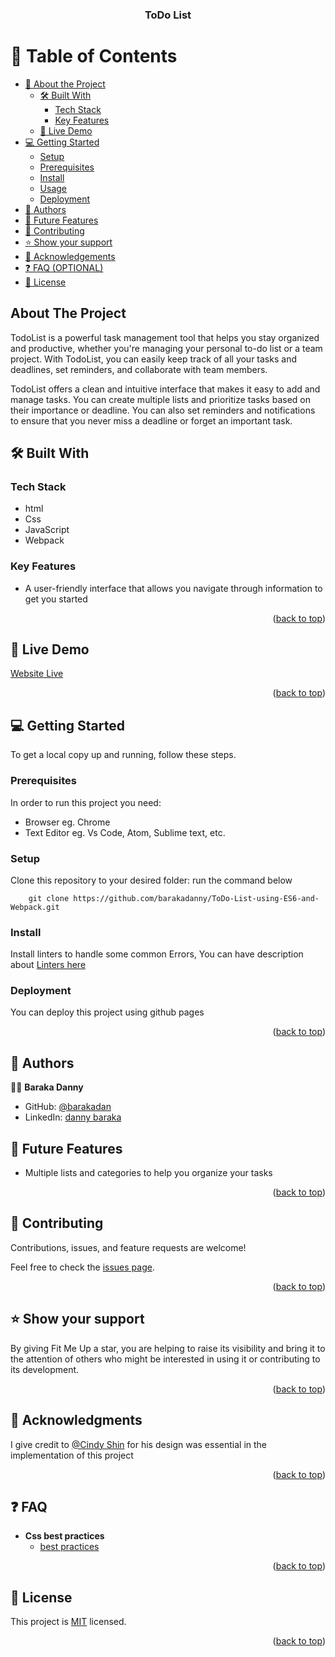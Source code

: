 <a name="readme-top"></a>

<!--
HOW TO USE:
This is an example of how you may give instructions on setting up your project locally.
Modify this file to match your project and remove sections that don't apply.
REQUIRED SECTIONS:
- Table of Contents
- About the Project
  - Built With
  - Live Demo
- Getting Started
- Authors
- Future Features
- Contributing
- Show your support
- Acknowledgements
- License
OPTIONAL SECTIONS:
- FAQ
After you're finished please remove all the comments and instructions!
-->

<div align="center">

  <h3><b>ToDo List </b></h3>

</div>

<!-- TABLE OF CONTENTS -->

# 📗 Table of Contents

- [📖 About the Project](#about-project)
  - [🛠 Built With](#built-with)
    - [Tech Stack](#tech-stack)
    - [Key Features](#key-features)
  - [🚀 Live Demo](#live-demo)
- [💻 Getting Started](#getting-started)
  - [Setup](#setup)
  - [Prerequisites](#prerequisites)
  - [Install](#install)
  - [Usage](#usage)
  - [Deployment](#triangular_flag_on_post-deployment)
- [👥 Authors](#authors)
- [🔭 Future Features](#future-features)
- [🤝 Contributing](#contributing)
- [⭐️ Show your support](#support)
- [🙏 Acknowledgements](#acknowledgements)
- [❓ FAQ (OPTIONAL)](#faq)
- [📝 License](#license)

<!-- PROJECT DESCRIPTION -->

## About The Project <a name="about-project"></a>

TodoList is a powerful task management tool that helps you stay organized and productive, whether you're managing your personal to-do list or a team project. With TodoList, you can easily keep track of all your tasks and deadlines, set reminders, and collaborate with team members.

TodoList offers a clean and intuitive interface that makes it easy to add and manage tasks. You can create multiple lists and prioritize tasks based on their importance or deadline. You can also set reminders and notifications to ensure that you never miss a deadline or forget an important task.


## 🛠 Built With <a name="built-with"></a>

### Tech Stack <a name="tech-stack"></a>

- html
- Css
- JavaScript
- Webpack

<!-- Features -->

### Key Features <a name="key-features"></a>

- A user-friendly interface that allows you navigate through information to get you started


<p align="right">(<a href="#readme-top">back to top</a>)</p>

## 🚀 Live Demo <a name="live-demo"></a>

[Website Live](https://barakadanny.github.io/ToDo-List-using-ES6-and-Webpack/?Task=skdjgs)


<p align="right">(<a href="#readme-top">back to top</a>)</p>

<!-- GETTING STARTED -->

## 💻 Getting Started <a name="getting-started"></a>

To get a local copy up and running, follow these steps.

### Prerequisites

In order to run this project you need:

- Browser eg. Chrome
- Text Editor eg. Vs Code, Atom, Sublime text, etc.

### Setup

Clone this repository to your desired folder:
run the command below 

```
    git clone https://github.com/barakadanny/ToDo-List-using-ES6-and-Webpack.git 
```
### Install


Install linters to handle some common Errors, You can have description about [Linters here](https://github.com/microverseinc/linters-config)



### Deployment

You can deploy this project using github pages

<p align="right">(<a href="#readme-top">back to top</a>)</p>

<!-- AUTHORS -->
## 👥 Authors <a name="authors"></a>

👨‍💻 **Baraka Danny**

- GitHub: [@barakadan](https://github.com/barakadanny)
- LinkedIn: [danny baraka](https://www.linkedin.com/in/danny-baraka-589156169/)


<!-- FUTURE FEATURES -->

## 🔭 Future Features <a name="future-features"></a>

- Multiple lists and categories to help you organize your tasks

<p align="right">(<a href="#readme-top">back to top</a>)</p>

<!-- CONTRIBUTING -->

## 🤝 Contributing <a name="contributing"></a>
Contributions, issues, and feature requests are welcome!

Feel free to check the [issues page](https://github.com/barakadanny/ToDo-List-using-ES6-and-Webpack/issues).

<p align="right">(<a href="#readme-top">back to top</a>)</p>

<!-- SUPPORT -->

## ⭐️ Show your support <a name="support"></a>

By giving Fit Me Up a star, you are helping to raise its visibility and bring it to the attention of others who might be interested in using it or contributing to its development.

<p align="right">(<a href="#readme-top">back to top</a>)</p>

<!-- ACKNOWLEDGEMENTS -->

## 🙏 Acknowledgments <a name="acknowledgements"></a>
I give credit to [@Cindy Shin](https://www.behance.net/adagio07) for his design was essential in the implementation of this project

<p align="right">(<a href="#readme-top">back to top</a>)</p>

<!-- FAQ (optional) -->

## ❓ FAQ  <a name="faq"></a>

- **Css best practices**
  - [best practices](https://www.techtarget.com/searchsoftwarequality/definition/best-practice#:~:text=A%20best%20practice%20is%20a,a%20task%20or%20configure%20something.)

<p align="right">(<a href="#readme-top">back to top</a>)</p>

<!-- LICENSE -->
## 📝 License <a name="license"></a>

This project is [MIT](./LICENSE) licensed.

<p align="right">(<a href="#readme-top">back to top</a>)</p>
